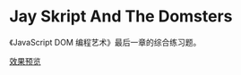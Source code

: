 # Jay Skript And The Domsters

《JavaScript DOM 编程艺术》最后一章的综合练习题。

[效果预览](https://magicmai.github.io/Jay-Skript-And-The-Domsters/)
